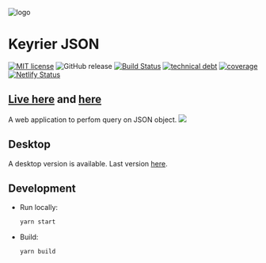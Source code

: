 ![logo](./public/logo_192.png)

# Keyrier JSON

[![MIT license](https://img.shields.io/badge/License-MIT-blue.svg)](https://lbesson.mit-license.org/)
![GitHub release](https://img.shields.io/github/release/magoo-magoo/keyrier-json.svg)
[![Build Status](https://travis-ci.org/magoo-magoo/keyrier-json.svg?branch=master)](https://travis-ci.org/magoo-magoo/keyrier-json)
[![technical debt](https://sonarcloud.io/api/project_badges/measure?project=keyrier-json&metric=sqale_index)](https://sonarcloud.io/dashboard?id=keyrier-json)
[![coverage](https://sonarcloud.io/api/project_badges/measure?project=keyrier-json&metric=coverage)](https://sonarcloud.io/dashboard?id=keyrier-json)
[![Netlify Status](https://api.netlify.com/api/v1/badges/5aa1568f-9fcc-4964-803b-6a3b76e6f0cf/deploy-status)](https://app.netlify.com/sites/keyrier/deploys)

## [Live here](https://keyrier.magoo.dev) and [here](https://magoo-magoo.github.io/keyrier-json)

A web application to perfom query on JSON object.
![](demo.gif)

## Desktop

A desktop version is available. Last version [here](https://github.com/magoo-magoo/keyrier-json/releases/latest).

## Development

- Run locally:
  ```bash
  yarn start
  ```
- Build:
  ```bash
  yarn build
  ```
